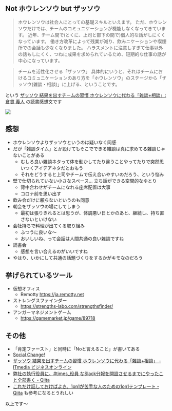 ## Not ホウレンソウ but ザッソウ

> ホウレンソウは社会人にとっての基礎スキルといえます。
> ただ、ホウレンソウだけでは、チームのコミュニケーションが機能しなくなってきています。
> 近年、チーム間で(とくに、上司と部下の間で)個人的な話がしにくくなっています。
> 働き方改革によって残業が減り、飲みニケーションや喫煙所での会話も少なくなりました。
> ハラスメントに注意しすぎて仕事以外の話もしにくく、つねに成果を求められているため、短期的な仕事の話が中心になっています。

> チームを活性化させる「ザッソウ」
> 具体的にいうと、それはチームにおけるコミュニケーションのあり方を「ホウレンソウ」のステージから「ザッソウ(雑談・相談)」に上げる、ということです。

という [ザッソウ 結果を出すチームの習慣 ホウレンソウに代わる「雑談+相談」: 倉貫 義人](https://www.amazon.co.jp/dp/4820731823/) の読書感想文です

![](https://images-na.ssl-images-amazon.com/images/I/51VwYAoTsGL._SX344_BO1,204,203,200_.jpg)


## 感想

- ホウレンソウよりザッソウというのは疑いなく同感
- だが「雑談タイム」とか設けてもそこでできる雑談は真に求めてる雑談じゃないことがある
    - むしろ良い雑談ネタって体を動かしてたり違うことやってたりで突然思いつくアイデアネタだとおもう
    - それをどうすると上司やチームで伝え合いやすいのだろう、という悩み
- 壁で仕切られていない小さなスペース… 立ち話ができる空間的なゆとり
    - 背中合わせがチームになれる座席配置は大事
    - コロナ前を思い出す
- 飲み会だけに頼らないというのも同意
- 朝会をザッソウの場にしてしまう
    - 最初は張りきれるとは思うが、体調悪い日とかのあと、継続し、持ち直さないといけない
- 会社持ちで料理が出てくる取り組み
    - ふつうに良いな〜
    - おいしいね、って会話は人間共通の良い雑談ですね
- 読書会
    - 感想を言い合えるのがいいですね
- やはり、いかにして共通の話題づくりをするかがキモなのだろう

## 挙げられているツール

- 仮想オフィス
    - Remotty https://ja.remotty.net
- ストレングスファインダー
    - https://strengths-labo.com/strengthsfinder/
- アンガーマネジメントゲーム
    - https://gamemarket.jp/game/89718

## その他

- 「肯定ファースト」と同時に「Noと言えること」が書いてある
- [Social Change!](https://kuranuki.sonicgarden.jp/) 
- [ザッソウ 結果を出すチームの習慣 ホウレンソウに代わる「雑談+相談」 - ITmedia ビジネスオンライン](https://www.itmedia.co.jp/business/series/15183/)
- [弊社の執行役員に、#times_役員 なSlack分報を開設させるまでにやったこと全部書く - Qiita](https://qiita.com/e99h2121/items/a7e69ebacef8d1fbb6bc) 
- [これだけ話しておけばよき、1on1が苦手な人のための1on1テンプレート - Qiita](https://qiita.com/e99h2121/items/aeb93f0bd911ad604a02) も参考になるとうれしい


以上です～

